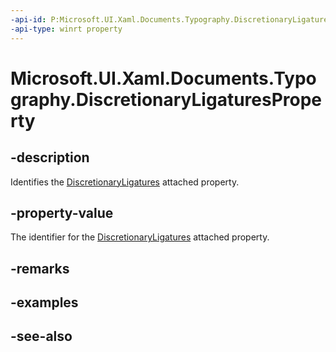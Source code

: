 ```yaml
---
-api-id: P:Microsoft.UI.Xaml.Documents.Typography.DiscretionaryLigaturesProperty
-api-type: winrt property
---
```


<!-- Property syntax
public Windows.UI.Xaml.DependencyProperty DiscretionaryLigaturesProperty { get; }
-->

# Microsoft.UI.Xaml.Documents.Typography.DiscretionaryLigaturesProperty

## -description
Identifies the [DiscretionaryLigatures](/uwp/api/microsoft.ui.xaml.documents.typography#xaml-attached-properties) attached property.

## -property-value
The identifier for the [DiscretionaryLigatures](/uwp/api/microsoft.ui.xaml.documents.typography#xaml-attached-properties) attached property.

## -remarks

## -examples

## -see-also
